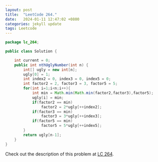 ```yaml
---
layout: post
title:  "LeetCode 264."
date:   2024-01-11 12:47:02 +0800
categories: jekyll update
tags: Leetcode
---
```


```java
package lc_264;

public class Solution {

    int current = 0;
    public int nthUglyNumber(int n) {
        int[] ugly = new int[n];
        ugly[0] = 1;
        int index2 = 0, index3 = 0, index5 = 0;
        int factor2 = 2, factor3 = 3, factor5 = 5;
        for(int i=1;i<n;i++){
            int min = Math.min(Math.min(factor2,factor3),factor5);
            ugly[i] = min;
            if(factor2 == min)
                factor2 = 2*ugly[++index2];
            if(factor3 == min)
                factor3 = 3*ugly[++index3];
            if(factor5 == min)
                factor5 = 5*ugly[++index5];
        }
        return ugly[n-1];
    }
}
```

Check out the description of this problem at [LC 264][LC-264].

[LC-264]: https://leetcode.com/problemset/?search=264&page=1
